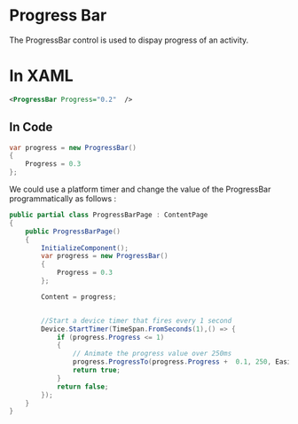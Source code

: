 # Progress Bar

The ProgressBar control is used to dispay progress of an activity.

# In XAML

```xml
<ProgressBar Progress="0.2"  />
```

## In Code

```csharp
var progress = new ProgressBar()
{
    Progress = 0.3
};
```

We could use a platform timer and change the value of the ProgressBar programmatically as follows :

```csharp
public partial class ProgressBarPage : ContentPage
{
    public ProgressBarPage()
    {
        InitializeComponent();
        var progress = new ProgressBar()
        {
            Progress = 0.3
        };

        Content = progress;


        //Start a device timer that fires every 1 second
        Device.StartTimer(TimeSpan.FromSeconds(1),() => {
            if (progress.Progress <= 1)
            {
                // Animate the progress value over 250ms
                progress.ProgressTo(progress.Progress +  0.1, 250, Easing.Linear);  
                return true;
            }
            return false;
        });
    }
}
```
